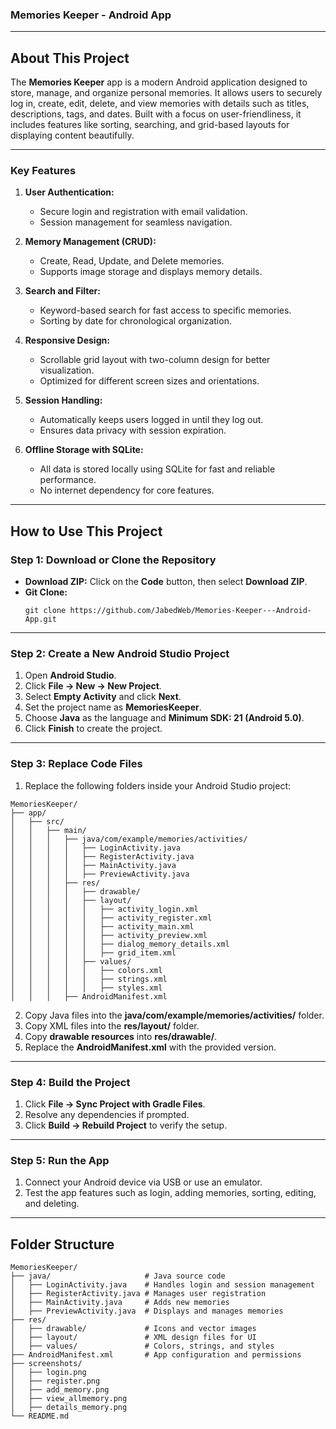 ### **Memories Keeper - Android App**  

---

## **About This Project**  

The **Memories Keeper** app is a modern Android application designed to store, manage, and organize personal memories. It allows users to securely log in, create, edit, delete, and view memories with details such as titles, descriptions, tags, and dates. Built with a focus on user-friendliness, it includes features like sorting, searching, and grid-based layouts for displaying content beautifully.

---

### **Key Features**  

1. **User Authentication:**  
   - Secure login and registration with email validation.  
   - Session management for seamless navigation.  

2. **Memory Management (CRUD):**  
   - Create, Read, Update, and Delete memories.  
   - Supports image storage and displays memory details.  

3. **Search and Filter:**  
   - Keyword-based search for fast access to specific memories.  
   - Sorting by date for chronological organization.  

4. **Responsive Design:**  
   - Scrollable grid layout with two-column design for better visualization.  
   - Optimized for different screen sizes and orientations.  

5. **Session Handling:**  
   - Automatically keeps users logged in until they log out.  
   - Ensures data privacy with session expiration.  

6. **Offline Storage with SQLite:**  
   - All data is stored locally using SQLite for fast and reliable performance.  
   - No internet dependency for core features.  

---

## **How to Use This Project**  

### **Step 1: Download or Clone the Repository**  
- **Download ZIP:** Click on the **Code** button, then select **Download ZIP**.  
- **Git Clone:**  
   ```
   git clone https://github.com/JabedWeb/Memories-Keeper---Android-App.git
   ```  

---

### **Step 2: Create a New Android Studio Project**  

1. Open **Android Studio**.  
2. Click **File → New → New Project**.  
3. Select **Empty Activity** and click **Next**.  
4. Set the project name as **MemoriesKeeper**.  
5. Choose **Java** as the language and **Minimum SDK: 21 (Android 5.0)**.  
6. Click **Finish** to create the project.  

---

### **Step 3: Replace Code Files**  

1. Replace the following folders inside your Android Studio project:

```
MemoriesKeeper/
├── app/
│   ├── src/
│   │   ├── main/
│   │   │   ├── java/com/example/memories/activities/
│   │   │   │   ├── LoginActivity.java
│   │   │   │   ├── RegisterActivity.java
│   │   │   │   ├── MainActivity.java
│   │   │   │   ├── PreviewActivity.java
│   │   │   ├── res/
│   │   │   │   ├── drawable/
│   │   │   │   ├── layout/
│   │   │   │   │   ├── activity_login.xml
│   │   │   │   │   ├── activity_register.xml
│   │   │   │   │   ├── activity_main.xml
│   │   │   │   │   ├── activity_preview.xml
│   │   │   │   │   ├── dialog_memory_details.xml
│   │   │   │   │   ├── grid_item.xml
│   │   │   │   ├── values/
│   │   │   │   │   ├── colors.xml
│   │   │   │   │   ├── strings.xml
│   │   │   │   │   ├── styles.xml
│   │   │   ├── AndroidManifest.xml
```

2. Copy Java files into the **java/com/example/memories/activities/** folder.  
3. Copy XML files into the **res/layout/** folder.  
4. Copy **drawable resources** into **res/drawable/**.  
5. Replace the **AndroidManifest.xml** with the provided version.  

---

### **Step 4: Build the Project**  

1. Click **File → Sync Project with Gradle Files**.  
2. Resolve any dependencies if prompted.  
3. Click **Build → Rebuild Project** to verify the setup.  

---

### **Step 5: Run the App**  

1. Connect your Android device via USB or use an emulator.   
2. Test the app features such as login, adding memories, sorting, editing, and deleting.  

---

## **Folder Structure**  

```
MemoriesKeeper/
├── java/                     # Java source code
│   ├── LoginActivity.java    # Handles login and session management
│   ├── RegisterActivity.java # Manages user registration
│   ├── MainActivity.java     # Adds new memories
│   ├── PreviewActivity.java  # Displays and manages memories
├── res/
│   ├── drawable/             # Icons and vector images
│   ├── layout/               # XML design files for UI
│   ├── values/               # Colors, strings, and styles
├── AndroidManifest.xml       # App configuration and permissions
├── screenshots/
│   ├── login.png
│   ├── register.png
│   ├── add_memory.png
│   ├── view_allmemory.png
│   ├── details_memory.png
└── README.md
```
